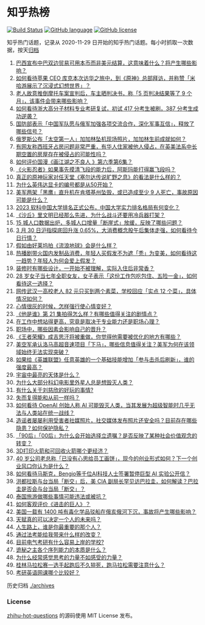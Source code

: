 # 知乎热榜
[![Build Status](https://github.com/ToWeLong/zhihu-hot-questions/workflows/CI/badge.svg)](https://github.com/ToWeLong/zhihu-hot-questions/actions)
[![GitHub language](https://img.shields.io/badge/language-golang-orange.svg)](https://golang.org/)
[![GitHub license](https://img.shields.io/github/license/ToWeLong/zhihu-hot-questions)](https://github.com/ToWeLong/zhihu-hot-questions/blob/main/LICENSE)

知乎热门话题，记录从 2020-11-29 日开始的知乎热门话题。每小时抓取一次数据，按天[归档](./archives)

<!-- BEGIN -->

1. [巴西宣布中巴双边贸易可用本币而非美元结算，这意味着什么？将产生哪些影响？](https://www.zhihu.com/question/592753399)
1. [如何看待苹果 CEO 库克本次访华之旅中，到《原神》总部拜访，并称赞「米哈游展示了沉浸式幻想世界」？](https://www.zhihu.com/question/592724902)
1. [老人故意推倒摩托车案宣判后，车主晒判决书，称「5 页判决结果等了 9 个月」，该事件会带来哪些影响？](https://www.zhihu.com/question/592734121)
1. [如何看待浙大高分子材料专业考研复试，初试 417 分考生被刷，387 分考生成功逆袭？](https://www.zhihu.com/question/592539703)
1. [国防部表示「中国军队愿与俄军加强各项交流合作，深化军事互信」，释放了哪些信号？](https://www.zhihu.com/question/592769799)
1. [俄罗斯公布「太空第一人」加加林坠机现场照片，加加林生前成就如何？](https://www.zhihu.com/question/592522063)
1. [有网友称西班牙占房问题非常严重，有华人住家被他人侵占，在英美法系中长期空置的房屋存在被侵占的可能性吗？](https://www.zhihu.com/question/592415773)
1. [如何评价国漫《画江湖之不良人 》第六季第6集？](https://www.zhihu.com/question/591499296)
1. [《火影忍者》如果事先摸清飞段的能力后，阿斯玛能打得赢飞段吗？](https://www.zhihu.com/question/334330210)
1. [真正的原神玩家对任天堂《塞尔达传说旷野之息》的看法是什么样的？](https://www.zhihu.com/question/422792812)
1. [为什么英伟达显卡的编号都是从50开始？](https://www.zhihu.com/question/592404202)
1. [美军两架「黑鹰」直升机在肯塔基州坠毁，或已造成至少 9 人死亡，事故原因可能是什么？](https://www.zhihu.com/question/592769515)
1. [2023 软科中国大学排名正式公布，中国大学实力排名格局有何变化？](https://www.zhihu.com/question/592229614)
1. [《沙丘》里文明已经那么先进，为什么战斗还要用冷兵器打架？](https://www.zhihu.com/question/493985838)
1. [15 城人口数据出炉，多城人口增量「断崖式」放缓，反映了哪些问题？](https://www.zhihu.com/question/592710335)
1. [3 月 30 日沪指探底回升涨 0.65%，大消费概念股午后集体走强，如何看待今日行情？](https://www.zhihu.com/question/592721328)
1. [假如由好莱坞拍《流浪地球》会是什么样？](https://www.zhihu.com/question/311495468)
1. [热播剧带火国内发制品消费，年轻人买假发不为遮「秃」为变美，如何看待这一趋势？年轻人为何会爱上假发？](https://www.zhihu.com/question/592135293)
1. [装修时有哪些设计，一开始不被理解，实际入住后非常香？](https://www.zhihu.com/question/591862606)
1. [28 岁女子当七年全职女友，女子表示「这份工作包吃包住、五险一金」，如何看待这一选择？](https://www.zhihu.com/question/592346256)
1. [网传武汉一高校老人 82 元只买到两个素菜，学校回应「实点 12 个菜」，具体情况如何？](https://www.zhihu.com/question/592527708)
1. [心情很灰的时候，怎样强行使心情变好？](https://www.zhihu.com/question/590543121)
1. [《他是谁》第 21 集拍得怎么样？有哪些值得关注的剧情点？](https://www.zhihu.com/question/592799373)
1. [在工作中想站得更高，究竟是取决于专业能力还是职场心理？](https://www.zhihu.com/question/587926614)
1. [职场中，哪些因素会影响自己的晋升？](https://www.zhihu.com/question/583481852)
1. [《王者荣耀》成吉思汗将被重做，你觉得他需要被优化的地方有哪些？](https://www.zhihu.com/question/592551111)
1. [美空军承认洛马高超音速项目「下马」，哪些信息值得关注？美军为何在该领域始终无法实现突破？](https://www.zhihu.com/question/592725164)
1. [如果给《英雄联盟》任意英雄的一个基础技能增加「参与击杀后刷新」，谁的强度最高？](https://www.zhihu.com/question/591791376)
1. [宇宙中最亮的天体是什么？](https://www.zhihu.com/question/592331648)
1. [为什么大部分科幻电影里外星人总是想毁灭人类？](https://www.zhihu.com/question/588268316)
1. [有什么关于刘慈欣的好玩的事情?](https://www.zhihu.com/question/412775510)
1. [失而复得能和从前一样吗？](https://www.zhihu.com/question/343284807)
1. [如何看待 OpenAI 创始人称 AI 可能毁灭人类，当其发展为超级智能时几乎无法与人类站在统一战线？](https://www.zhihu.com/question/592458017)
1. [造谣者屡屡利用受害者社媒照片，社交媒体发布照片还安全吗？目前存在哪些隐患？如何保护隐私？](https://www.zhihu.com/question/591501497)
1. [「90后」「00后」为什么会开始选择立遗嘱？是否反映了某种社会价值观念的转变？](https://www.zhihu.com/question/592395221)
1. [3D打印火箭和可回收火箭哪个更经济？](https://www.zhihu.com/question/591784120)
1. [40 岁公司老总称「已没有心思给员工画饼」，现今的创业形式如何？下一个创业风口你认为是什么？](https://www.zhihu.com/question/592535554)
1. [如何看待马斯克，Bengio等千位AI科技人士签署暂停巨型 AI 实验公开信？](https://www.zhihu.com/question/592530770)
1. [洪都拉斯与台当局「断交」后，美 CIA 副局长罕见访巴拉圭，如何解读？巴拉圭是否会与台当局「断交」？](https://www.zhihu.com/question/592776766)
1. [泰国旅游做哪些事情可能违法或被坑？](https://www.zhihu.com/question/592676855)
1. [如何客观评价《进击的巨人》？](https://www.zhihu.com/question/453634343)
1. [美国一载有 1400 吨有毒化学品驳船在俄亥俄河下沉，事故将产生哪些影响？](https://www.zhihu.com/question/592580787)
1. [天赋真的可以决定一个人的未来吗？](https://www.zhihu.com/question/589865014)
1. [人生路上，谁是你最重要的那个人？](https://www.zhihu.com/question/592696933)
1. [通过法考能给我带来什么样的改变？](https://www.zhihu.com/question/549984375)
1. [目前电气考研有什么容易上岸的学校?](https://www.zhihu.com/question/539454703)
1. [诡秘之主各个序列能力的本质是什么？](https://www.zhihu.com/question/528189567)
1. [为什么经常感觉思考的力量不如感受的力量？](https://www.zhihu.com/question/592156438)
1. [桂林马拉松赛一选手起跑后不久猝死，跑马拉松需要注意什么？](https://www.zhihu.com/question/592599457)
1. [考研英语网课哪个比较好？](https://www.zhihu.com/question/64281780)

<!-- END -->

历史归档 [./archives](./archives)


### License
[zhihu-hot-questions](https://github.com/towelong/zhihu-hot-questions) 的源码使用 MIT License 发布。